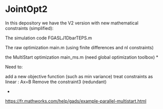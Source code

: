 # JointOpt2

In this depository we have the V2 version with new mathematical constraints (simplified):

The simulation code  FGASLJ1DbarTEPS.m

The raw optimization main.m (using finite differences and nl constraints)

the MultiStart optimization main_ms.m (need global optimization toolbox) *

Need to: 

add a new objective function (such as min variance)
treat constraints as linear : Ax=B
Remove the constraint3 (redundant)

*
https://fr.mathworks.com/help/gads/example-parallel-multistart.html
